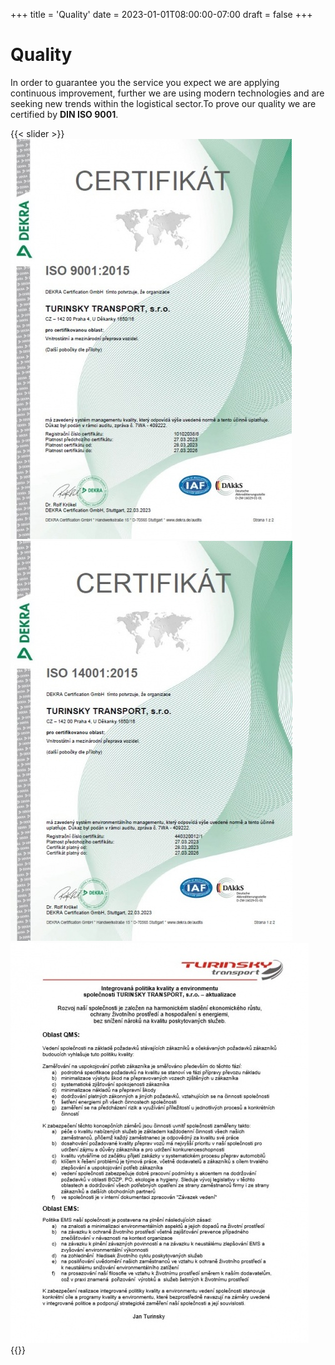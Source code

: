 +++
title = 'Quality'
date = 2023-01-01T08:00:00-07:00
draft = false
+++

# Quality

In order to guarantee you the service you expect we are applying continuous improvement, further we are using modern technologies and are seeking new trends within the logistical sector.To prove our quality we are certified by **DIN ISO 9001**.


{{< slider >}}
![certificate ISO 9001](img.cert.iso9001.jpg)
![certificate ISO 14001](img.cert.iso14001.jpg)
![certificate text](img.cert.text.jpg)
{{</slider >}}



